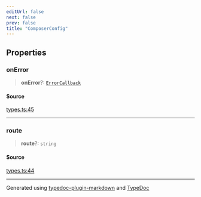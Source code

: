 ```yaml
---
editUrl: false
next: false
prev: false
title: "ComposerConfig"
---
```


## Properties

### onError

> **onError**?: [`ErrorCallback`](/api/type-aliases/errorcallback/)

#### Source

[types.ts:45](https://github.com/dmdin/chord/blob/3033a5a/src/types.ts#L45)

***

### route

> **route**?: `string`

#### Source

[types.ts:44](https://github.com/dmdin/chord/blob/3033a5a/src/types.ts#L44)

***

Generated using [typedoc-plugin-markdown](https://www.npmjs.com/package/typedoc-plugin-markdown) and [TypeDoc](https://typedoc.org/)
